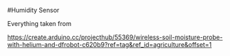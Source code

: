#Humidity Sensor

Everything taken from

https://create.arduino.cc/projecthub/55369/wireless-soil-moisture-probe-with-helium-and-dfrobot-c620b9?ref=tag&ref_id=agriculture&offset=1
